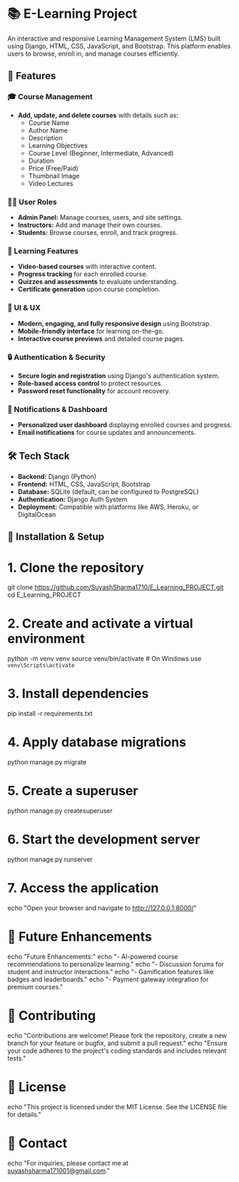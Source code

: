 # 📚 E-Learning Project

An interactive and responsive Learning Management System (LMS) built using Django, HTML, CSS, JavaScript, and Bootstrap. This platform enables users to browse, enroll in, and manage courses efficiently.

## 🚀 Features

### 🎓 Course Management
- **Add, update, and delete courses** with details such as:
  - Course Name
  - Author Name
  - Description
  - Learning Objectives
  - Course Level (Beginner, Intermediate, Advanced)
  - Duration
  - Price (Free/Paid)
  - Thumbnail Image
  - Video Lectures

### 👨‍🏫 User Roles
- **Admin Panel:** Manage courses, users, and site settings.
- **Instructors:** Add and manage their own courses.
- **Students:** Browse courses, enroll, and track progress.

### 📖 Learning Features
- **Video-based courses** with interactive content.
- **Progress tracking** for each enrolled course.
- **Quizzes and assessments** to evaluate understanding.
- **Certificate generation** upon course completion.

### 🎨 UI & UX
- **Modern, engaging, and fully responsive design** using Bootstrap.
- **Mobile-friendly interface** for learning on-the-go.
- **Interactive course previews** and detailed course pages.

### 🔒 Authentication & Security
- **Secure login and registration** using Django's authentication system.
- **Role-based access control** to protect resources.
- **Password reset functionality** for account recovery.

### 🔔 Notifications & Dashboard
- **Personalized user dashboard** displaying enrolled courses and progress.
- **Email notifications** for course updates and announcements.

## 🛠️ Tech Stack
- **Backend:** Django (Python)
- **Frontend:** HTML, CSS, JavaScript, Bootstrap
- **Database:** SQLite (default, can be configured to PostgreSQL)
- **Authentication:** Django Auth System
- **Deployment:** Compatible with platforms like AWS, Heroku, or DigitalOcean

## 📂 Installation & Setup

# 1. Clone the repository
git clone https://github.com/SuyashSharma1710/E_Learning_PROJECT.git
cd E_Learning_PROJECT

# 2. Create and activate a virtual environment
python -m venv venv
source venv/bin/activate  # On Windows use `venv\Scripts\activate`

# 3. Install dependencies
pip install -r requirements.txt

# 4. Apply database migrations
python manage.py migrate

# 5. Create a superuser
python manage.py createsuperuser

# 6. Start the development server
python manage.py runserver

# 7. Access the application
echo "Open your browser and navigate to http://127.0.0.1:8000/"

# 🎯 Future Enhancements
echo "Future Enhancements:"
echo "- AI-powered course recommendations to personalize learning."
echo "- Discussion forums for student and instructor interactions."
echo "- Gamification features like badges and leaderboards."
echo "- Payment gateway integration for premium courses."

# 🤝 Contributing
echo "Contributions are welcome! Please fork the repository, create a new branch for your feature or bugfix, and submit a pull request."
echo "Ensure your code adheres to the project's coding standards and includes relevant tests."

# 📜 License
echo "This project is licensed under the MIT License. See the LICENSE file for details."

# 📧 Contact
echo "For inquiries, please contact me at suyashsharma171001@gmail.com."
